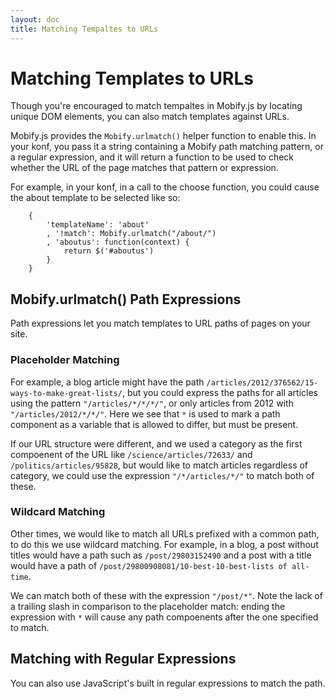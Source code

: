 ```yaml
---
layout: doc
title: Matching Tempaltes to URLs
---
```


# Matching Templates to URLs

Though you're encouraged to match tempaltes in Mobify.js by locating unique DOM 
elements, you can also match templates against URLs.

Mobify.js provides the `Mobify.urlmatch()` helper function to enable this. In 
your konf, you pass it a string containing a Mobify path matching pattern, or a
regular expression, and it will return a function to be used to check whether the URL of the page matches that pattern or expression. 

For example, in your konf, in a call to the choose function, you could cause the about template to be selected like so:

        {
            'templateName': 'about'
            , '!match': Mobify.urlmatch("/about/")
            , 'aboutus': function(context) {
                return $('#aboutus')
            }
        }

## Mobify.urlmatch() Path Expressions

Path expressions let you match templates to URL paths of pages on your site. 

### Placeholder Matching

For example, a blog article might have the path 
`/articles/2012/376562/15-ways-to-make-great-lists/`, but you could express the 
paths for all articles using the pattern `"/articles/*/*/*/"`, or only articles 
from 2012 with `"/articles/2012/*/*/"`. Here we see that `*` is used to mark a 
path component as a variable that is allowed to differ, but must be present.

If our URL structure were different, and we used a category as the first 
compoenent of the URL like `/science/articles/72633/` and 
`/politics/articles/95828`, but would like to match articles regardless of 
category, we could use the expression `"/*/articles/*/"` to match both of these.

### Wildcard Matching

Other times, we would like to match all URLs prefixed with a common path, to do 
this we use wildcard matching. For example, in a blog, a post without titles
would have a path such as `/post/29803152490` and a post with a title would have 
a path of `/post/29800908081/10-best-10-best-lists of all-time`.

We can match both of these with the expression `"/post/*"`. Note the lack of a trailing slash in comparison to the placeholder match: ending the expression 
with `*` will cause any path compoenents after the one specified to match.

## Matching with Regular Expressions

You can also use JavaScript's built in regular expressions to match the path.
